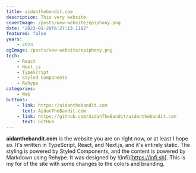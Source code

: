 ```yaml
---
title: aidanthebandit.com
description: This very website
coverImage: /posts/new-website/epiphany.png
date: "2023-01-20T6:27:13.118Z"
featured: false
years:
    - 2023
ogImage: /posts/new-website/epiphany.png
tech:
    - React
    - Next.js
    - TypeScript
    - Styled Components    
    - Rehype
categories:
    - Web
buttons:
    - link: https://aidanthebandit.com
      text: AidanTheBandit.com
    - link: https://github.com/AidanTheBandit/aidanthebandit.com
      text: GitHub
---
```


**aidanthebandit.com** is the website you are on right now, or at least I hope so. It's written in TypeScript, React, and Next.js, and it's entirely static. The styling is powered by Styled Components, and the content is powered by Markdown using Rehype. It was designed by !(infi)[https://infi.sh]. This is my for of the site with some changes to the colors and branding.